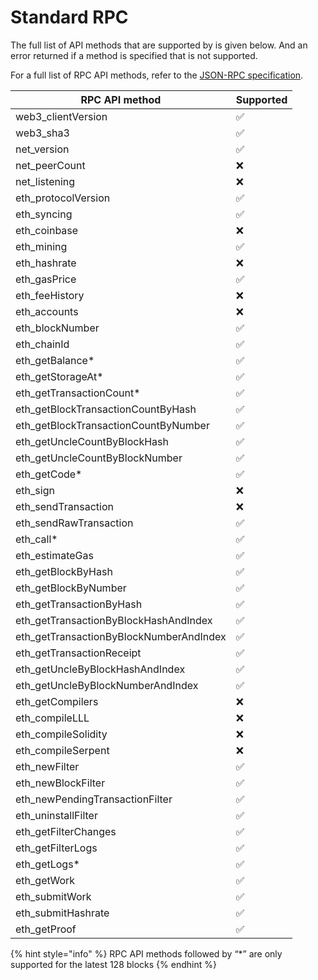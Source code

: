 # Standard RPC

The full list of API methods that are supported by is given below. And an error returned if a method is specified that is not supported.

For a full list of RPC API methods, refer to the [JSON-RPC specification](https://github.com/ethereum/execution-apis).

| RPC API method                           | Supported |
| ---------------------------------------- | --------- |
| web3\_clientVersion                      | ✅         |
| web3\_sha3                               | ✅         |
| net\_version                             | ✅         |
| net\_peerCount                           | ❌         |
| net\_listening                           | ❌         |
| eth\_protocolVersion                     | ✅         |
| eth\_syncing                             | ✅         |
| eth\_coinbase                            | ❌         |
| eth\_mining                              | ✅         |
| eth\_hashrate                            | ❌         |
| eth\_gasPrice                            | ✅         |
| eth\_feeHistory                          | ❌         |
| eth\_accounts                            | ❌         |
| eth\_blockNumber                         | ✅         |
| eth\_chainId                             | ✅         |
| eth\_getBalance\*                        | ✅         |
| eth\_getStorageAt\*                      | ✅         |
| eth\_getTransactionCount\*               | ✅         |
| eth\_getBlockTransactionCountByHash      | ✅         |
| eth\_getBlockTransactionCountByNumber    | ✅         |
| eth\_getUncleCountByBlockHash            | ✅         |
| eth\_getUncleCountByBlockNumber          | ✅         |
| eth\_getCode\*                           | ✅         |
| eth\_sign                                | ❌         |
| eth\_sendTransaction                     | ❌         |
| eth\_sendRawTransaction                  | ✅         |
| eth\_call\*                              | ✅         |
| eth\_estimateGas                         | ✅         |
| eth\_getBlockByHash                      | ✅         |
| eth\_getBlockByNumber                    | ✅         |
| eth\_getTransactionByHash                | ✅         |
| eth\_getTransactionByBlockHashAndIndex   | ✅         |
| eth\_getTransactionByBlockNumberAndIndex | ✅         |
| eth\_getTransactionReceipt               | ✅         |
| eth\_getUncleByBlockHashAndIndex         | ✅         |
| eth\_getUncleByBlockNumberAndIndex       | ✅         |
| eth\_getCompilers                        | ❌         |
| eth\_compileLLL                          | ❌         |
| eth\_compileSolidity                     | ❌         |
| eth\_compileSerpent                      | ❌         |
| eth\_newFilter                           | ✅         |
| eth\_newBlockFilter                      | ✅         |
| eth\_newPendingTransactionFilter         | ✅         |
| eth\_uninstallFilter                     | ✅         |
| eth\_getFilterChanges                    | ✅         |
| eth\_getFilterLogs                       | ✅         |
| eth\_getLogs\*                           | ✅         |
| eth\_getWork                             | ✅         |
| eth\_submitWork                          | ✅         |
| eth\_submitHashrate                      | ✅         |
| eth\_getProof                            | ✅         |

{% hint style="info" %}
RPC API methods followed by “\*” are only supported for the latest 128 blocks
{% endhint %}
